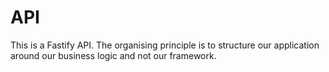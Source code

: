 # API

This is a Fastify API. The organising principle is to structure our application around our business logic and not our framework.
